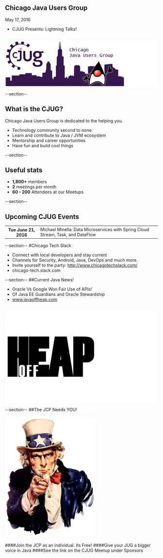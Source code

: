 ## Chicago Java Users Group

May 17, 2016


* CJUG Presents: Lightning Talks!
<div style="background-color: white; margin-top: 30px;">
	<img src="images/cjug.gif" style="border: none; box-shadow: none;"/>
</div>

--section--
## What is the CJUG?
Chicago Java Users Group is dedicated to the helping you.

* Technology community second to none.
* Learn and contribute to Java / JVM ecosystem
* Mentorship and career opportunities
* Have fun and build cool things

--section--

## Useful stats

* **1,800+** members
* **2** meetings per month
* **60 - 200** Attendees at our Meetups

--section--

## Upcoming CJUG Events

<table class="upcoming-events">
	<tr>
		<th>Tue June 21, 2016</th>
		<td>Michael Minella: Data Microservices with Spring Cloud Stream, Task, and DataFlow</td>
	</tr>
</table>


--section--
#Chicago Tech Slack
* Connect with local developers and stay current
* Channels for Security, Android, Java, DevOps and much more.
* Invite yourself to the party: http://www.chicagotechslack.com/
* chicago-tech.slack.com


--section--
##Current Java News!
* Oracle Vs Google Won Fair Use of APIs!
* Of Java EE Guardians and Oracle Stewardship
* www.javaoffheap.com

<div style="background-color: white; margin-top: 30px;">
	<img src="images/offheap.png" style="border: none; box-shadow: none;" width=300 height=300/>
</div>


--section--
##The JCP Needs YOU!

<img src="images/Uncle_Sam.jpg" style="height:400px"/>

####Join the JCP as an individual.  Its Free!
####Give your JUG a bigger voice in Java
####See the link on the CJUG Meetup under Sponsors



